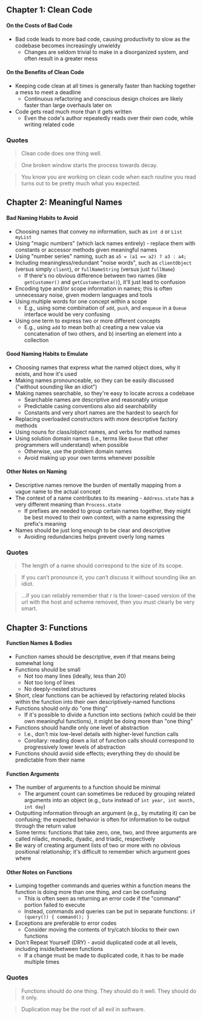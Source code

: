 ## Chapter 1: Clean Code

#### On the Costs of Bad Code

+ Bad code leads to more bad code, causing productivity to slow as the codebase becomes increasingly unwieldy
    + Changes are seldom trivial to make in a disorganized system, and often result in a greater mess
    
#### On the Benefits of Clean Code

+ Keeping code clean at all times is generally faster than hacking together a mess to meet a deadline
    + Continuous refactoring and conscious design choices are likely faster than large overhauls later on
+ Code gets read much more than it gets written
    + Even the code's author repeatedly reads over their own code, while writing related code

### Quotes

> Clean code does one thing well.

> One broken window starts the process towards decay.

> You know you are working on clean code when each routine you read turns out to be pretty much what you expected.


## Chapter 2: Meaningful Names

#### Bad Naming Habits to Avoid

+ Choosing names that convey no information, such as `int d` or `List myList`
+ Using "magic numbers" (which lack names entirely) - replace them with constants or accessor methods given meaningful names
+ Using "number series" naming, such as `a5 = (a1 == a2) ? a3 : a4;`
+ Including meaningless/redundant "noise words", such as `clientObject` (versus simply `client`), or `fullNameString` (versus just `fullName`)
    + If there's no obvious difference between two names (like `getCustomer()` and `getCustomerData()`), it'll just lead to confusion
+ Encoding type and/or scope information in names; this is often unnecessary noise, given modern languages and tools
+ Using multiple words for one concept within a scope
    + E.g., using some combination of `add`, `push`, and `enqueue` in a `Queue` interface would be very confusing
+ Using one term to express two or more different concepts
    + E.g., using `add` to mean both a) creating a new value via concatenation of two others, and b) inserting an element into a collection
    
#### Good Naming Habits to Emulate

+ Choosing names that express what the named object does, why it exists, and how it's used
+ Making names pronounceable, so they can be easily discussed ("without sounding like an idiot")
+ Making names searchable, so they're easy to locate across a codebase
    + Searchable names are descriptive and reasonably unique
    + Predictable casing conventions also aid searchability
    + Constants and very short names are the hardest to search for
+ Replacing overloaded constructors with more descriptive factory methods
+ Using nouns for class/object names, and verbs for method names
+ Using solution domain names (i.e., terms like `Queue` that other programmers will understand) when possible
    + Otherwise, use the problem domain names
    + Avoid making up your own terms whenever possible
    
#### Other Notes on Naming

+ Descriptive names remove the burden of mentally mapping from a vague name to the actual concept
+ The context of a name contributes to its meaning - `Address.state` has a very different meaning than `Process.state`
    + If prefixes are needed to group certain names together, they might be best moved to their own context, with a name expressing the prefix's meaning
+ Names should be just long enough to be clear and descriptive
    + Avoiding redundancies helps prevent overly long names

### Quotes

> The length of a name should correspond to the size of its scope.

> If you can’t pronounce it, you can’t discuss it without sounding like an idiot.

> ...if you can reliably remember that r is the lower-cased version of the url with the host and scheme removed, then you must clearly be very smart.


## Chapter 3: Functions

#### Function Names & Bodies

+ Function names should be descriptive, even if that means being somewhat long
+ Functions should be small
    + Not too many lines (ideally, less than 20)
    + Not too long of lines
    + No deeply-nested structures
+ Short, clear functions can be achieved by refactoring related blocks within the function into their own descriptively-named functions
+ Functions should only do "one thing"
    + If it's possible to divide a function into sections (which could be their own meaningful functions), it might be doing more than "one thing"
+ Functions should handle only one level of abstraction
    + I.e., don't mix low-level details with higher-level function calls
    + Corollary: reading down a list of function calls should correspond to progressively lower levels of abstraction
+ Functions should avoid side effects; everything they do should be predictable from their name

#### Function Arguments

+ The number of arguments to a function should be minimal
    + The argument count can sometimes be reduced by grouping related arguments into an object (e.g., `Date` instead of `int year, int month, int day`)
+ Outputting information through an argument (e.g., by mutating it) can be confusing; the expected behavior is often for information to be output through the return value
+ Some terms: functions that take zero, one, two, and three arguments are called niladic, monadic, dyadic, and triadic, respectively
+ Be wary of creating argument lists of two or more with no obvious positional relationship; it's difficult to remember which argument goes where

#### Other Notes on Functions

+ Lumping together commands and queries within a function means the function is doing more than one thing, and can be confusing
    + This is often seen as returning an error code if the "command" portion failed to execute
    + Instead, commands and queries can be put in separate functions: `if (query()) { command(); }`
+ Exceptions are preferable to error codes
    + Consider moving the contents of try/catch blocks to their own functions
+ Don't Repeat Yourself (DRY) - avoid duplicated code at all levels, including inside/between functions
    + If a change must be made to duplicated code, it has to be made multiple times

### Quotes

> Functions should do one thing. They should do it well. They should do it only.

> Duplication may be the root of all evil in software.


